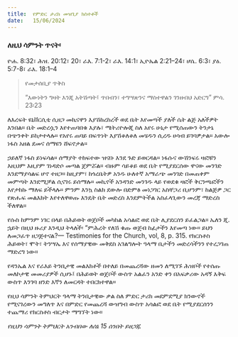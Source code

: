 ```yaml
---
title:  የምድር ታሪክ መዝጊያ ክስተቶች
date:   15/06/2024
---
```


### ለዚህ ሳምንት ጥናት፡
ዮሐ. 8:32፣ ሕዝ. 20:12፣ 20፣ ራእ. 7:1-2፣ ራእ. 14:1፣ ኢዮኤል 2:21–24፣ ሆሴ. 6:3፣ ያዕ. 5:7-8፣ ራእ. 18:1–4

> <p>የመታሰቢያ ጥቅስ</p>
> “እውነትን ግዛት እንጂ አትሽጣት፤ ጥበብን፣ ተግሣጽንና ማስተዋልን ገንዘብህ አድርግ” ምሳ. 23፡23

ለእረፍት ዩኒቨርሲቲ ሲዘጋ መኪናዋን እያሽከረከረች ወደ ቤት እየመጣች ያለች ሴት ልጅ አለችዎት እንበል። ቤት መድረሷን እየተጠባበቁ እያሉ፣ ሜትሪዮሎጂ ስለ አየሩ ሁኔታ የሚሰጠውን ትንታኔ በጭንቀት ይከታተላሉ። የአየሩ ጠባይ በፍጥነት እያሽቆለቆለ መሄዱን ሲረዱ ሀሳብ ይገባዎታል። አውሎ ነፋስ አዘል ደመና ሰማዩን ሸፍኖታል።

ኃይለኛ ነፋስ ይነፍሳል። ሰማያት ተከፍተው ዝናቡ እንደ ጉድ ይወርዳል። ነፋሱና ውሽንፍሩ ዛፎቹን እዚህም እዚያም ገነዳድሶ መጣል ጀምሯል። ብዙም ሳይቆይ ወደ ቤት የሚያደርሰው ዋናው መንገድ እንደማያሳልፍ ሆኖ ተዘጋ። ከዚያም፣ ከጎረቤትዎ አንዱ ሁለተኛ አማራጭ መንገድ በመጠቀም መምጣት እንደሚቻል ሲናገሩ ይሰማሉ። መኪኖች አንዳንድ መንገዱ ላይ የወደቁ ዛፎች ቅርንጫፎችን እየታከኩ ማለፍ ይችላሉ። ምንም እንኳ ስልክ ደውሎ በድምፅ መነጋገር አስቸጋሪ ቢሆንም፣ ከልጅዎ ጋር የጽሑፍ መልእክት እየተለዋወጡ እንዴት ቤት መድረስ እንደምትችል አስፈላጊውን መረጃ ማድረስ ችለዋል።

የሱስ ከምንም ነገር በላይ በሕይወት ወጀቦች መካከል አሳልፎ ወደ ቤት ሊያደርሰን ይፈልጋል። ኤለን ጂ. ኋይት በዚህ ዙሪያ እንዲህ ትላለች፡ “ምሕረት የለሽ ቁጡ ወጀብ ከፊታችን እየመጣ ነው። ይህን ለመጋፈጥ ዘጋጅተናል?— Testimonies for the Church, vol, 8, p. 315. የክርስቶስ ሕይወት፣ ሞት፣ ትንሣኤ እና የሰማያዊው መቅደስ አገልግሎት ዓላማ ቤታችን መድረሳችንን የተረጋገጠ ማድረግ ነው።

የዳንኤል እና የራእይ ትንቢታዊ መልእክቶች በተለይ በመጨረሻው ዘመን ለሚገኙ ሕዝቦች የተሰጡ መለኮታዊ መመሪያዎች ሲሆኑ፤ በሕይወት ወጀቦች ውስጥ አልፈን አንድ ቀን በአፍቃሪው አዳኝ እቅፍ ውስጥ እንገባ ዘንድ እኛን ለመርዳት ተበርክተዋል።

የዚህ ሳምንት ትምህርት ዓላማ ትንቢታዊው ቃል ስለ ምድር ታሪክ መደምደሚያ ክንውኖች የሚናገረውን መግለጥ እና በምድር የመጨረሻ ውዝግብ ውስጥ አሳልፎ ወደ ቤት የሚያደርሰንን ተጨማሪ የክርስቶስ ብርታት ማግኘት ነው።

_የዚህን ሳምንት ትምህርት አንብበው ለሰኔ 15 ሰንበት ይዘጋጁ_